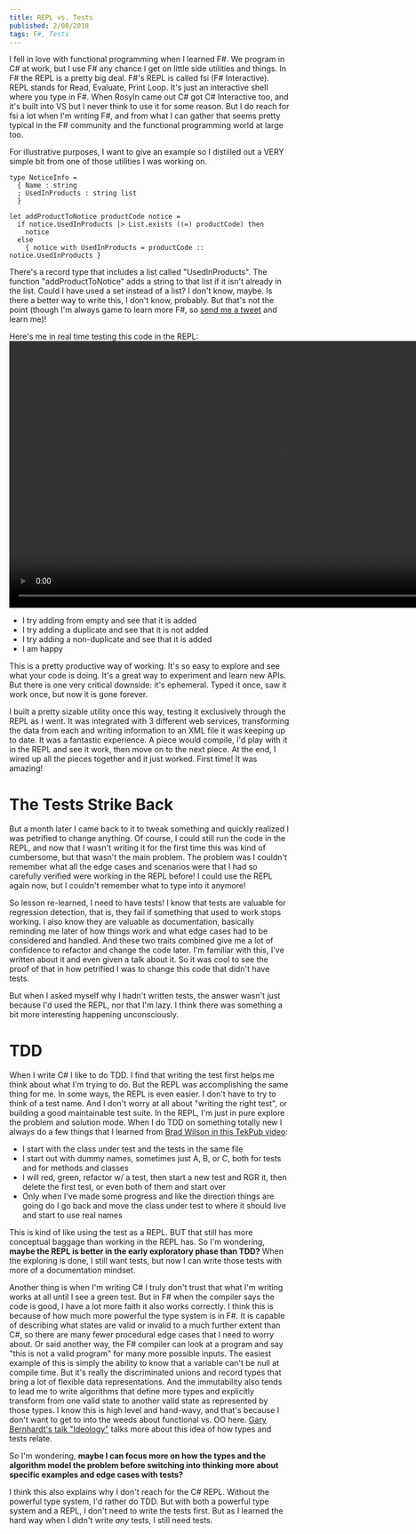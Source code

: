 ```yaml
---
title: REPL vs. Tests
published: 2/08/2018
tags: F#, Tests
---
```

I fell in love with functional programming when I learned F#.  We program in C# at work, but I use F# any chance I get on little side utilities and things.  In F# the REPL is a pretty big deal.  F#'s REPL is called fsi (F# Interactive).  REPL stands for Read, Evaluate, Print Loop.  It's just an interactive shell where you type in F#.  When Rosyln came out C# got C# Interactive too, and it's built into VS but I never think to use it for some reason.  But I do reach for fsi a lot when I'm writing F#, and from what I can gather that seems pretty typical in the F# community and the functional programming world at large too.
<!-- excerpt -->
For illustrative purposes, I want to give an example so I distilled out a VERY simple bit from one of those utilities I was working on.

```
type NoticeInfo =
  { Name : string
  ; UsedInProducts : string list
  }

let addProductToNotice productCode notice =
  if notice.UsedInProducts |> List.exists ((=) productCode) then
    notice
  else
    { notice with UsedInProducts = productCode :: notice.UsedInProducts }
```

There's a record type that includes a list called "UsedInProducts".  The function "addProductToNotice" adds a string to that list if it isn't already in the list.  Could I have used a set instead of a list?  I don't know, maybe.  Is there a better way to write this, I don't know, probably.  But that's not the point (though I'm always game to learn more F#, so [send me a tweet](http://twitter.com/kberridge) and learn me)!

Here's me in real time testing this code in the REPL:
<video src="/REPL example.mp4" controls muted height="480">
Sorry, your browser doesn't support embedded videos, but you can <a href="/REPL example.mp4">download it</a>.
</video>

- I try adding from empty and see that it is added
- I try adding a duplicate and see that it is not added
- I try adding a non-duplicate and see that it is added
- I am happy

This is a pretty productive way of working.  It's so easy to explore and see what your code is doing.  It's a great way to experiment and learn new APIs.  But there is one very critical downside: it's ephemeral.  Typed it once, saw it work once, but now it is gone forever.

I built a pretty sizable utility once this way, testing it exclusively through the REPL as I went.  It was integrated with 3 different web services, transforming the data from each and writing information to an XML file it was keeping up to date.  It was a fantastic experience.  A piece would compile, I'd play with it in the REPL and see it work, then move on to the next piece.  At the end, I wired up all the pieces together and it just worked.  First time!  It was amazing!

# The Tests Strike Back
But a month later I came back to it to tweak something and quickly realized I was petrified to change anything.  Of course, I could still run the code in the REPL, and now that I wasn't writing it for the first time this was kind of cumbersome, but that wasn't the main problem.  The problem was I couldn't remember what all the edge cases and scenarios were that I had so carefully verified were working in the REPL before!  I could use the REPL again now, but I couldn't remember what to type into it anymore!

So lesson re-learned, I need to have tests!  I know that tests are valuable for regression detection, that is, they fail if something that used to work stops working.  I also know they are valuable as documentation, basically reminding me later of how things work and what edge cases had to be considered and handled.  And these two traits combined give me a lot of confidence to refactor and change the code later.  I'm familiar with this, I've written about it and even given a talk about it.  So it was cool to see the proof of that in how petrified I was to change this code that didn't have tests.

But when I asked myself why I hadn't written tests, the answer wasn't just because I'd used the REPL, nor that I'm lazy.  I think there was something a bit more interesting happening unconsciously.

# TDD
When I write C# I like to do TDD.  I find that writing the test first helps me think about what I'm trying to do.  But the REPL was accomplishing the same thing for me.  In some ways, the REPL is even easier.  I don't have to try to think of a test name.  And I don't worry at all about "writing the right test", or building a good maintainable test suite.  In the REPL, I'm just in pure explore the problem and solution mode.  When I do TDD on something totally new I always do a few things that I learned from [Brad Wilson in this TekPub video](https://www.pluralsight.com/courses/play-by-play-wilson-tdd):

- I start with the class under test and the tests in the same file
- I start out with dummy names, sometimes just A, B, or C, both for tests and for methods and classes
- I will red, green, refactor w/ a test, then start a new test and RGR it, then delete the first test, or even both of them and start over
- Only when I've made some progress and like the direction things are going do I go back and move the class under test to where it should live and start to use real names

This is kind of like using the test as a REPL.  BUT that still has more conceptual baggage than working in the REPL has.  So I'm wondering, **maybe the REPL is better in the early exploratory phase than TDD?**  When the exploring is done, I still want tests, but now I can write those tests with more of a documentation mindset.

Another thing is when I'm writing C# I truly don't trust that what I'm writing works at all until I see a green test.  But in F# when the compiler says the code is good, I have a lot more faith it also works correctly.  I think this is because of how much more powerful the type system is in F#.  It is capable of describing what states are valid or invalid to a much further extent than C#, so there are many fewer procedural edge cases that I need to worry about.  Or said another way, the F# compiler can look at a program and say "this is not a valid program" for many more possible inputs.  The easiest example of this is simply the ability to know that a variable can't be null at compile time.  But it's really the discriminated unions and record types that bring a lot of flexible data representations.  And the immutability also tends to lead me to write algorithms that define more types and explicitly transform from one valid state to another valid state as represented by those types.  I know this is high level and hand-wavy, and that's because I don't want to get to into the weeds about functional vs. OO here.  [Gary Bernhardt's talk "Ideology"](https://www.destroyallsoftware.com/talks/ideology) talks more about this idea of how types and tests relate.

So I'm wondering, **maybe I can focus more on how the types and the algorithm model the problem before switching into thinking more about specific examples and edge cases with tests?**

I think this also explains why I don't reach for the C# REPL.  Without the powerful type system, I'd rather do TDD.  But with both a powerful type system and a REPL, I don't need to write the tests first.  But as I learned the hard way when I didn't write *any* tests, I still need tests.
